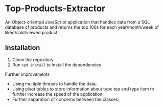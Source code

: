# Top-Products-Extractor
An Object-oriented JavaScript application that handles data from a SQL database of products and returns the top 100s for each year/month/week of liked/sold/viewed product

## Installation
1. Clone the repository
2. Run `npm install` to install the dependencies

Further improvements
- Using multiple threads to handle the data;
- Using pivot tables to store information about type top and type item to further increase the speed of the application;
- Further separation of concerns between the classes;